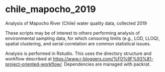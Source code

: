 # chile_mapocho_2019
Analysis of Mapocho River (Chile) water quality data, collected 2019

These scripts may be of interest to others performing analysis of environmental sampling data, for which censoring limits (e.g., LOD, LLOQ), spatial clustering, and serial correlation are common statistical issues.

Analysis is performed in Rstudio. This uses the directory structure and workflow described at https://www.r-bloggers.com/%F0%9F%93%81-project-oriented-workflow/. Dependencies are managed with packrat.
